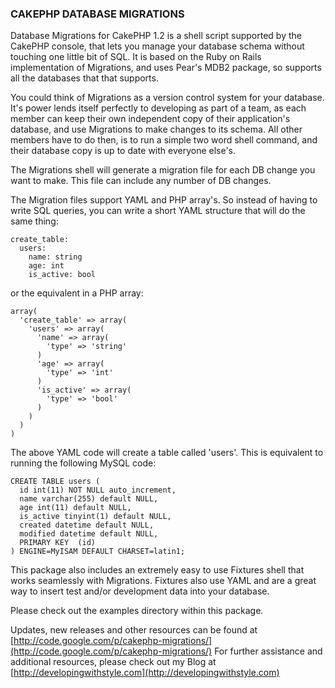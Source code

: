 ### CAKEPHP DATABASE MIGRATIONS

Database Migrations for CakePHP 1.2 is a shell script supported by the CakePHP console, that lets you
manage your database schema without touching one little bit of SQL. It is based on the Ruby on Rails
implementation of Migrations, and uses Pear's MDB2 package, so supports all the databases that that
supports.

You could think of Migrations as a version control system for your database. It's power lends itself
perfectly to developing as part of a team, as each member can keep their own independent copy of
their application's database, and use Migrations to make changes to its schema. All other members
have to do then, is to run a simple two word shell command, and their database copy is up to date
with everyone else's.

The Migrations shell will generate a migration file for each DB change you want to make. This file
can include any number of DB changes.

The Migration files support YAML and PHP array's. So instead of having to write SQL queries, you
can write a short YAML structure that will do the same thing:

    create_table:
      users:
        name: string
        age: int
        is_active: bool
      
or the equivalent in a PHP array:

    array(
      'create_table' => array(
        'users' => array(
          'name' => array(
            'type' => 'string'
          )
          'age' => array(
            'type' => 'int'
          )
          'is_active' => array(
            'type' => 'bool'
          )
        )
      )
    )

The above YAML code will create a table called 'users'. This is equivalent to running the following
MySQL code:

    CREATE TABLE users (
      id int(11) NOT NULL auto_increment,
      name varchar(255) default NULL,
      age int(11) default NULL,
      is_active tinyint(1) default NULL,
      created datetime default NULL,
      modified datetime default NULL,
      PRIMARY KEY  (id)
    ) ENGINE=MyISAM DEFAULT CHARSET=latin1;

This package also includes an extremely easy to use Fixtures shell that works seamlessly with
Migrations. Fixtures also use YAML and are a great way to insert test and/or development data
into your database.



Please check out the examples directory within this package.

Updates, new releases and other resources can be found at [http://code.google.com/p/cakephp-migrations/](http://code.google.com/p/cakephp-migrations/)
For further assistance and additional resources, please check out my Blog at [http://developingwithstyle.com](http://developingwithstyle.com)